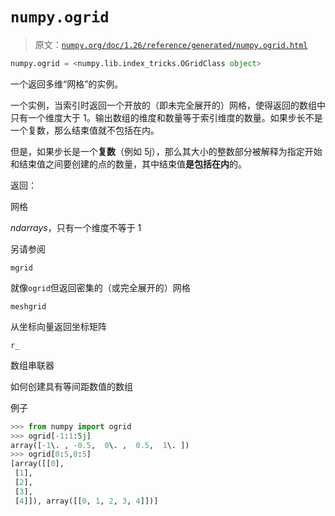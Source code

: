 # `numpy.ogrid`

> 原文：[`numpy.org/doc/1.26/reference/generated/numpy.ogrid.html`](https://numpy.org/doc/1.26/reference/generated/numpy.ogrid.html)

```py
numpy.ogrid = <numpy.lib.index_tricks.OGridClass object>
```

一个返回多维“网格”的实例。

一个实例，当索引时返回一个开放的（即未完全展开的）网格，使得返回的数组中只有一个维度大于 1。输出数组的维度和数量等于索引维度的数量。如果步长不是一个复数，那么结束值就不包括在内。

但是，如果步长是一个**复数**（例如 5j），那么其大小的整数部分被解释为指定开始和结束值之间要创建的点的数量，其中结束值**是包括在内**的。

返回：

网格

*ndarrays*，只有一个维度不等于 1

另请参阅

`mgrid`

就像`ogrid`但返回密集的（或完全展开的）网格

`meshgrid`

从坐标向量返回坐标矩阵

`r_`

数组串联器

如何创建具有等间距数值的数组

例子

```py
>>> from numpy import ogrid
>>> ogrid[-1:1:5j]
array([-1\. , -0.5,  0\. ,  0.5,  1\. ])
>>> ogrid[0:5,0:5]
[array([[0],
 [1],
 [2],
 [3],
 [4]]), array([[0, 1, 2, 3, 4]])] 
```
